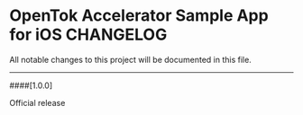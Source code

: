 # OpenTok Accelerator Sample App for iOS CHANGELOG
All notable changes to this project will be documented in this file.

--------------------------------------

####[1.0.0]

Official release

